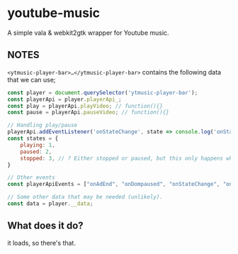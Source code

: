 # youtube-music

A simple vala & webkit2gtk wrapper for Youtube music.

## NOTES

`<ytmusic-player-bar>…</ytmusic-player-bar>` contains the following data that we can use;
```js
const player = document.querySelector('ytmusic-player-bar');
const playerApi = player.playerApi_;
const play = playerApi.playVideo; // function(){}
const pause = playerApi.pauseVideo; // function(){}

// Handling play/pause
playerApi.addEventListener('onStateChange', state => console.log('onStateChange', state));
const states = {
    playing: 1,
    paused: 2,
    stopped: 3, // ? Either stopped or paused, but this only happens when you skip tracks (regardless of direction).
}

// Other events
const playerApiEvents = ["onAdEnd", "onDompaused", "onStateChange", "onDetailedError", "videodatachange"];

// Some other data that may be needed (unlikely).
const data = player.__data;
```


## What does it do?

it loads, so there's that.